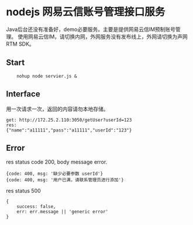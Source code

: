 <!--
 * @Author: Yandong Hu
 * @github: https://github.com/Mad-hu
 * @Date: 2021-10-12 17:55:18
 * @LastEditTime: 2021-10-13 13:46:17
 * @LastEditors: Yandong Hu
 * @Description: 
--> 
# nodejs 网易云信账号管理接口服务
Java后台还没有准备好，demo必要服务。主要是提供网易云信IM预制账号管理。
使用网易云信IM，请切换内网，外网服务没有发布线上，外网请切换为声网RTM SDK。
## Start
``` linux shell
	nohup node servier.js &
```
## Interface 
用一次请求一次，返回的内容请勿本地存储。
```
get: http://172.25.2.110:3050/getUser?userId=123
res: 
{"name":"a11111","pass":"a11111","userId":"123"}
```

## Error 
res status code 200, body message error.
```
{code: 400, msg: '缺少必要参数 userId'}
{code: 400, msg: '用户已满，请联系管理员进行添加'}
```
res status 500
```
{
	success: false,
	err: err.message || 'generic error'
}
```